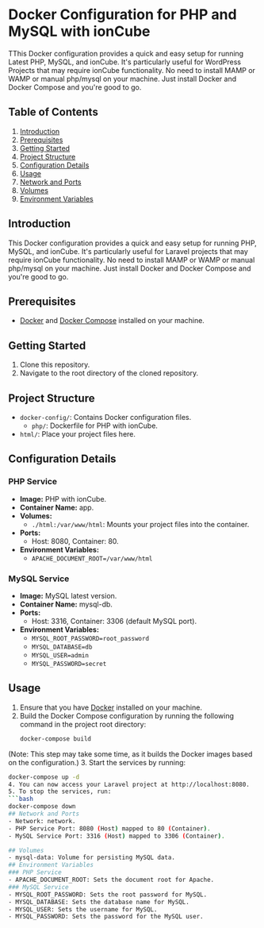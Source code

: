 # Docker Configuration for PHP and MySQL with ionCube

TThis Docker configuration provides a quick and easy setup for running Latest PHP, MySQL, and ionCube. It's particularly useful for WordPress Projects that may require ionCube functionality.
No need to install MAMP or WAMP or manual php/mysql on your machine. Just install Docker and Docker Compose and you're good to go.


## Table of Contents
1. [Introduction](#introduction)
2. [Prerequisites](#prerequisites)
3. [Getting Started](#getting-started)
4. [Project Structure](#project-structure)
5. [Configuration Details](#configuration-details)
6. [Usage](#usage)
7. [Network and Ports](#network-and-ports)
8. [Volumes](#volumes)
9. [Environment Variables](#environment-variables)

## Introduction
This Docker configuration provides a quick and easy setup for running PHP, MySQL, and ionCube. It's particularly useful for Laravel projects that may require ionCube functionality.
No need to install MAMP or WAMP or manual php/mysql on your machine. Just install Docker and Docker Compose and you're good to go.

## Prerequisites
- [Docker](https://docs.docker.com/get-docker/) and [Docker Compose](https://docs.docker.com/compose/install/) installed on your machine.

## Getting Started
1. Clone this repository.
2. Navigate to the root directory of the cloned repository.

## Project Structure
- `docker-config/`: Contains Docker configuration files.
  - `php/`: Dockerfile for PHP with ionCube.
- `html/`: Place your project files here.

## Configuration Details
### PHP Service
- **Image:** PHP with ionCube.
- **Container Name:** app.
- **Volumes:**
  - `./html:/var/www/html`: Mounts your project files into the container.
- **Ports:**
  - Host: 8080, Container: 80.
- **Environment Variables:**
  - `APACHE_DOCUMENT_ROOT=/var/www/html`

### MySQL Service
- **Image:** MySQL latest version.
- **Container Name:** mysql-db.
- **Ports:**
  - Host: 3316, Container: 3306 (default MySQL port).
- **Environment Variables:**
  - `MYSQL_ROOT_PASSWORD=root_password`
  - `MYSQL_DATABASE=db`
  - `MYSQL_USER=admin`
  - `MYSQL_PASSWORD=secret`

## Usage
1. Ensure that you have [Docker](https://docs.docker.com/get-docker/) installed on your machine.
2. Build the Docker Compose configuration by running the following command in the project root directory:
   ```bash
   docker-compose build
(Note: This step may take some time, as it builds the Docker images based on the configuration.)
3. Start the services by running:
   ```bash
   docker-compose up -d
4. You can now access your Laravel project at http://localhost:8080.
5. To stop the services, run:
   ```bash
   docker-compose down
## Network and Ports
- Network: network.
- PHP Service Port: 8080 (Host) mapped to 80 (Container).
- MySQL Service Port: 3316 (Host) mapped to 3306 (Container).

## Volumes
- mysql-data: Volume for persisting MySQL data.
## Environment Variables
### PHP Service
- APACHE_DOCUMENT_ROOT: Sets the document root for Apache.
### MySQL Service
- MYSQL_ROOT_PASSWORD: Sets the root password for MySQL.
- MYSQL_DATABASE: Sets the database name for MySQL.
- MYSQL_USER: Sets the username for MySQL.
- MYSQL_PASSWORD: Sets the password for the MySQL user.
